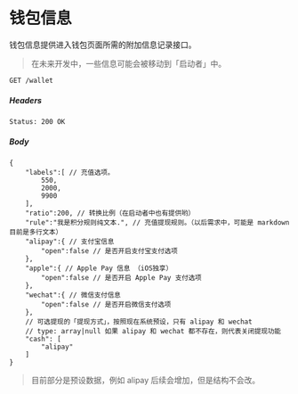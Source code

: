 # 钱包信息

钱包信息提供进入钱包页面所需的附加信息记录接口。

> 在未来开发中，一些信息可能会被移动到「启动者」中。

```
GET /wallet
```

##### Headers

```
Status: 200 OK
```

##### Body

```json5
{
    "labels":[ // 充值选项。
        550,
        2000,
        9900
    ],
    "ratio":200, // 转换比例（在启动者中也有提供哟）
    "rule":"我是积分规则纯文本.", // 充值提现规则。（以后需求中，可能是 markdown 目前是多行文本）
    "alipay":{ // 支付宝信息
        "open":false // 是否开启支付宝支付选项
    },
    "apple":{ // Apple Pay 信息 （iOS独享）
        "open":false // 是否开启 Apple Pay 支付选项
    },
    "wechat":{ // 微信支付信息
        "open":false // 是否开启微信支付选项
    },
    // 可选提现的「提现方式」，按照现在系统预设，只有 alipay 和 wechat
    // type: array|null 如果 alipay 和 wechat 都不存在，则代表关闭提现功能
    "cash": [
        "alipay"
    ]
}
```

> 目前部分是预设数据，例如 alipay 后续会增加，但是结构不会改。
